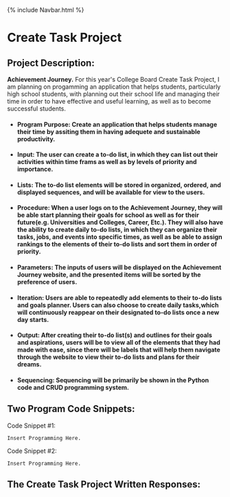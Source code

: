 {% include Navbar.html %}

# Create Task Project #
## Project Description: ##
**Achievement Journey.** For this year's College Board Create Task Project, I am planning on progamming an application that helps students, particularly high school students, with planning out their school life and managing their time in order to have effective and useful learning, as well as to become successful students.

* #### Program Purpose: Create an application that helps students manage their time by assiting them in having adequete and sustainable productivity.
* #### Input: The user can create a to-do list, in which they can list out their activities within time frams as well as by levels of priority and importance. 
* #### Lists: The to-do list elements will be stored in organized, ordered, and displayed sequences, and will be available for view to the users.
* #### Procedure: When a user logs on to the Achievement Journey, they will be able start planning their goals for school as well as for their future(e.g. Universities and Colleges, Career, Etc.). They will also have the ability to create daily to-do lists, in which they can organize their tasks, jobs, and events into specific times, as well as be able to assign rankings to the elements of their to-do lists and sort them in order of priority.
* #### Parameters: The inputs of users will be displayed on the Achievement Journey website, and the presented items will be sorted by the preference of users.
* #### Iteration: Users are able to repeatedly add elements to their to-do lists and goals planner. Users can also choose to create daily tasks,which will continuously reappear on their designated to-do lists once a new day starts.
* #### Output: After creating their to-do list(s) and outlines for their goals and aspirations, users will be to view all of the elements that they had made with ease, since there will be labels that will help them navigate through the website to view their to-do lists and plans for their dreams.
* #### Sequencing: Sequencing will be primarily be shown in the Python code and CRUD programming system.

## Two Program Code Snippets: ##
Code Snippet #1:

```
Insert Programming Here.
```

Code Snippet #2:

```
Insert Programming Here.
```

## The Create Task Project Written Responses: ##
